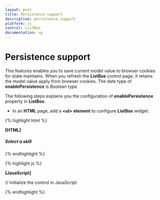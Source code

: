```yaml
---
layout: post
title: Persistence-support
description: persistence support 
platform: js
control: ListBox
documentation: ug
---
```


# Persistence support 

This features enables you to save current model value to browser cookies for state maintains. When you refresh the **ListBox** control page, it retains the model value apply from browser cookies. The date type of **enablePersistence** is Boolean type. 

The following steps explains you the configuration of **enablePersistence** property in **ListBox**.

* In an **HTML** page, add a **&lt;ul&gt; element** to configure **ListBox** widget.


{% highlight html %}

**[HTML]**

<div id="control">
    <h5 class="ctrllabel">Select a skill</h5>
    <ul id="listboxSample"></ul>
</div>

{% endhighlight %}

{% highlight js %}

**[JavaScript]**
  
// Initialize the control in JavaScript

<script type="text/javascript">
    $(function () {
        // JSON data declaration
        var skillset = [
        { skill: "ASP.NET" }, { skill: "ActionScript" }, { skill: "Basic" },
        { skill: "C++" }, { skill: "C#" }, { skill: "dBase" }, { skill: "Delphi" },
        { skill: "ESPOL" }, { skill: "F#" }, { skill: "FoxPro" }, { skill: "Java" },
        { skill: "J#" }, { skill: "Lisp" }, { skill: "Logo" }, { skill: "PHP" }
        ];
        //Render ListBox by mapping fields with JSON data
        $("#listboxSample").ejListBox({
            width: "240", dataSource: skillset,
            fields: { text: "skill" }, enablePersistence: true
        });
    });
</script>

{% endhighlight %}